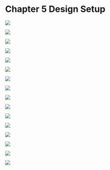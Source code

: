 # Chapter 5 Design Setup

![](/pdf2img/logic/guide/c5/c5-图片-0.jpg)

![](/pdf2img/logic/guide/c5/c5-图片-1.jpg)

![](/pdf2img/logic/guide/c5/c5-图片-10.jpg)

![](/pdf2img/logic/guide/c5/c5-图片-11.jpg)

![](/pdf2img/logic/guide/c5/c5-图片-12.jpg)

![](/pdf2img/logic/guide/c5/c5-图片-13.jpg)

![](/pdf2img/logic/guide/c5/c5-图片-14.jpg)

![](/pdf2img/logic/guide/c5/c5-图片-15.jpg)

![](/pdf2img/logic/guide/c5/c5-图片-2.jpg)

![](/pdf2img/logic/guide/c5/c5-图片-3.jpg)

![](/pdf2img/logic/guide/c5/c5-图片-4.jpg)

![](/pdf2img/logic/guide/c5/c5-图片-5.jpg)

![](/pdf2img/logic/guide/c5/c5-图片-6.jpg)

![](/pdf2img/logic/guide/c5/c5-图片-7.jpg)

![](/pdf2img/logic/guide/c5/c5-图片-8.jpg)

![](/pdf2img/logic/guide/c5/c5-图片-9.jpg)

